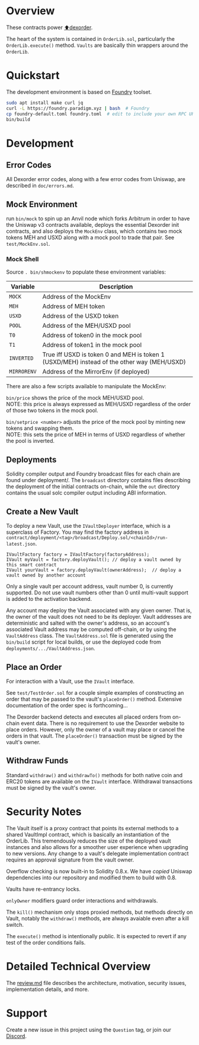 # Overview

These contracts power [⬆dexorder](https://dexorder.trade).

The heart of the system is contained in `OrderLib.sol`, particularly the `OrderLib.execute()` method. `Vaults` are 
basically thin wrappers around the `OrderLib`.


# Quickstart

The development environment is based on [Foundry](https://book.getfoundry.sh) toolset.

```bash
sudo apt install make curl jq
curl -L https://foundry.paradigm.xyz | bash  # Foundry
cp foundry-default.toml foundry.toml  # edit to include your own RPC URLs
bin/build
```


# Development

## Error Codes

All Dexorder error codes, along with a few error codes from Uniswap, are described in `doc/errors.md`.

## Mock Environment

run `bin/mock` to spin up an Anvil node which forks Arbitrum in order to have the Uniswap v3 contracts available,
deploys the essential Dexorder init contracts, and also deploys the `MockEnv` class, which contains two mock tokens 
MEH and USXD along with a mock pool to trade that pair. See `test/MockEnv.sol`.


### Mock Shell

Source `. bin/shmockenv` to populate these environment variables:

| Variable    | Description                                                                                |
|-------------|--------------------------------------------------------------------------------------------|
| `MOCK`      | Address of the MockEnv                                                                     |
| `MEH`       | Address of MEH token                                                                       |
| `USXD`      | Address of the USXD token                                                                  |
| `POOL`      | Address of the MEH/USXD pool                                                               |
| `T0`        | Address of token0 in the mock pool                                                         |
| `T1`        | Address of token1 in the mock pool                                                         |
| `INVERTED`  | True iff USXD is token 0 and MEH is token 1 (USXD/MEH) instead of the other way (MEH/USXD) |
| `MIRRORENV` | Address of the MirrorEnv (if deployed)                                                     |

There are also a few scripts available to manipulate the MockEnv:

`bin/price` shows the price of the mock MEH/USXD pool.  
NOTE: this price is always expressed as MEH/USXD regardless of the order of those two tokens in the mock pool.

`bin/setprice <number>` adjusts the price of the mock pool by minting new tokens and swapping them.  
NOTE: this sets the price of MEH in terms of USXD regardless of whether the pool is inverted.

## Deployments

Solidity compiler output and Foundry broadcast files for each chain are found under deployment/*<tag>*. The `broadcast`
directory contains files describing the deployment of the initial contracts on-chain, while the `out` directory
contains the usual solc compiler output including ABI information.

## Create a New Vault

To deploy a new Vault, use the `IVaultDeployer` interface, which is a superclass of Factory. You may find the factory
address in `contract/deployment/<tag>/broadcast/Deploy.sol/<chainId>/run-latest.json`.

```solidity
IVaultFactory factory = IVaultFactory(factoryAddress);
IVault myVault = factory.deployVault(); // deploy a vault owned by this smart contract
IVault yourVault = factory.deployVault(ownerAddress);  // deploy a vault owned by another account
```

Only a single vault per account address, vault number 0, is currently supported. Do not use vault numbers other than 0
until multi-vault support is added to the activation backend.

Any account may deploy the Vault associated with any given owner. That is, the owner of the vault does not need to be
its deployer. Vault addresses are deterministic and salted with the owner's address, so an account's associated Vault 
address may be computed off-chain, or by using the `VaultAddress` class. The `VaultAddress.sol` file is generated using 
the `bin/build` script for local builds, or use the deployed code from `deployments/.../VaultAddress.json`.

## Place an Order

For interaction with a Vault, use the `IVault` interface.

See `test/TestOrder.sol` for a couple simple examples of constructing an order that may be passed to the vault's
`placeOrder()` method.  Extensive documentation of the order spec is forthcoming...

The Dexorder backend detects and executes all placed orders from on-chain event data. There is no requirement to use the
Dexorder website to place orders. However, only the owner of a vault may place or cancel the orders in that vault. The
`placeOrder()` transaction must be signed by the vault's owner.

## Withdraw Funds

Standard `withdraw()` and `withdrawTo()` methods for both native coin and ERC20 tokens are available on the `IVault`
interface. Withdrawal transactions must be signed by the vault's owner.


# Security Notes

The Vault itself is a proxy contract that points its external methods to a shared VaultImpl contract, which is
basically an instantiation of the OrderLib. This tremendously reduces the size of the deployed vault instances and also
allows for a smoother user experience when upgrading to new versions. Any change to a vault's delegate implementation
contract requires an approval signature from the vault owner.

Overflow checking is now built-in to Solidity 0.8.x. We have *copied* Uniswap dependencies into our
repository and modified them to build with 0.8.

Vaults have re-entrancy locks.

`onlyOwner` modifiers guard order interactions and withdrawals.

The `kill()` mechanism only stops proxied methods, but methods directly on Vault, notably the `withdraw()` methods,
are always avaiable even after a kill switch.

The `execute()` method is intentionally public. It is expected to revert if any test of the order conditions fails. 


# Detailed Technical Overview

The [review.md](https://github.com/dexorder-trade/contract/blob/master/doc/review.md) file describes the architecture, motivation,
security issues, implementation details, and more.


# Support

Create a new issue in this project using the `Question` tag, or join our [Discord](https://discord.gg/fqp9JXXQyt).
